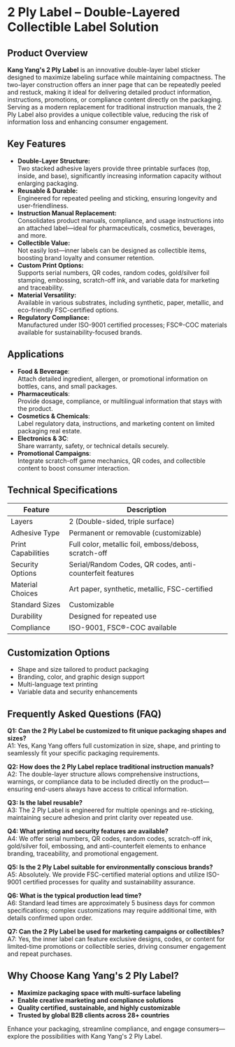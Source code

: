 # 2 Ply Label – Double-Layered Collectible Label Solution

## Product Overview

**Kang Yang's 2 Ply Label** is an innovative double-layer label sticker designed to maximize labeling surface while maintaining compactness. The two-layer construction offers an inner page that can be repeatedly peeled and restuck, making it ideal for delivering detailed product information, instructions, promotions, or compliance content directly on the packaging. Serving as a modern replacement for traditional instruction manuals, the 2 Ply Label also provides a unique collectible value, reducing the risk of information loss and enhancing consumer engagement.

## Key Features

- **Double-Layer Structure:**  
  Two stacked adhesive layers provide three printable surfaces (top, inside, and base), significantly increasing information capacity without enlarging packaging.
- **Reusable & Durable:**  
  Engineered for repeated peeling and sticking, ensuring longevity and user-friendliness.
- **Instruction Manual Replacement:**  
  Consolidates product manuals, compliance, and usage instructions into an attached label—ideal for pharmaceuticals, cosmetics, beverages, and more.
- **Collectible Value:**  
  Not easily lost—inner labels can be designed as collectible items, boosting brand loyalty and consumer retention.
- **Custom Print Options:**  
  Supports serial numbers, QR codes, random codes, gold/silver foil stamping, embossing, scratch-off ink, and variable data for marketing and traceability.
- **Material Versatility:**  
  Available in various substrates, including synthetic, paper, metallic, and eco-friendly FSC-certified options.
- **Regulatory Compliance:**  
  Manufactured under ISO-9001 certified processes; FSC®-COC materials available for sustainability-focused brands.

## Applications

- **Food & Beverage**:  
  Attach detailed ingredient, allergen, or promotional information on bottles, cans, and small packages.
- **Pharmaceuticals**:  
  Provide dosage, compliance, or multilingual information that stays with the product.
- **Cosmetics & Chemicals**:  
  Label regulatory data, instructions, and marketing content on limited packaging real estate.
- **Electronics & 3C**:  
  Share warranty, safety, or technical details securely.
- **Promotional Campaigns**:  
  Integrate scratch-off game mechanics, QR codes, and collectible content to boost consumer interaction.

## Technical Specifications

| Feature                  | Description                                              |
|--------------------------|----------------------------------------------------------|
| Layers                   | 2 (Double-sided, triple surface)                         |
| Adhesive Type            | Permanent or removable (customizable)                    |
| Print Capabilities       | Full color, metallic foil, emboss/deboss, scratch-off    |
| Security Options         | Serial/Random Codes, QR codes, anti-counterfeit features |
| Material Choices         | Art paper, synthetic, metallic, FSC-certified            |
| Standard Sizes           | Customizable                                             |
| Durability               | Designed for repeated use                                |
| Compliance               | ISO-9001, FSC®-COC available                             |

## Customization Options

- Shape and size tailored to product packaging
- Branding, color, and graphic design support
- Multi-language text printing
- Variable data and security enhancements

## Frequently Asked Questions (FAQ)

**Q1: Can the 2 Ply Label be customized to fit unique packaging shapes and sizes?**  
A1: Yes, Kang Yang offers full customization in size, shape, and printing to seamlessly fit your specific packaging requirements.

**Q2: How does the 2 Ply Label replace traditional instruction manuals?**  
A2: The double-layer structure allows comprehensive instructions, warnings, or compliance data to be included directly on the product—ensuring end-users always have access to critical information.

**Q3: Is the label reusable?**  
A3: The 2 Ply Label is engineered for multiple openings and re-sticking, maintaining secure adhesion and print clarity over repeated use.

**Q4: What printing and security features are available?**  
A4: We offer serial numbers, QR codes, random codes, scratch-off ink, gold/silver foil, embossing, and anti-counterfeit elements to enhance branding, traceability, and promotional engagement.

**Q5: Is the 2 Ply Label suitable for environmentally conscious brands?**  
A5: Absolutely. We provide FSC-certified material options and utilize ISO-9001 certified processes for quality and sustainability assurance.

**Q6: What is the typical production lead time?**  
A6: Standard lead times are approximately 5 business days for common specifications; complex customizations may require additional time, with details confirmed upon order.

**Q7: Can the 2 Ply Label be used for marketing campaigns or collectibles?**  
A7: Yes, the inner label can feature exclusive designs, codes, or content for limited-time promotions or collectible series, driving consumer engagement and repeat purchases.

## Why Choose Kang Yang's 2 Ply Label?

- **Maximize packaging space with multi-surface labeling**
- **Enable creative marketing and compliance solutions**
- **Quality certified, sustainable, and highly customizable**
- **Trusted by global B2B clients across 28+ countries**

Enhance your packaging, streamline compliance, and engage consumers—explore the possibilities with Kang Yang's 2 Ply Label.